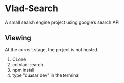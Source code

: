 # Vlad-Search
A small search engine project using google's search API

## Viewing
At the current stage, the project is not hosted.
  1. CLone
  2. cd vlad-search
  3. npm install
  4. type "quasar dev" in the terminal
